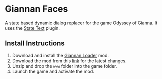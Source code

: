 # Giannan Faces
A state based dynamic dialog replacer for the game Odyssey of Gianna. It uses the [State Text](https://github.com/1d51/state-text) plugin.

## Install Instructions

1. Download and install the [Giannan Loader](https://github.com/1d51/giannan-loader) mod.
2. Download the mod from this [link](https://github.com/1d51/giannan-faces/archive/refs/heads/main.zip) for the latest changes.
3. Unzip and drop the `www` folder into the game folder.
4. Launch the game and activate the mod.
